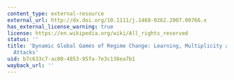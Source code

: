 ```yaml
---
content_type: external-resource
external_url: http://dx.doi.org/10.1111/j.1468-0262.2007.00766.x
has_external_license_warning: true
license: https://en.wikipedia.org/wiki/All_rights_reserved
status: ''
title: 'Dynamic Global Games of Regime Change: Learning, Multiplicity and Timing of
  Attacks'
uid: b7c633c7-ac00-4853-95fa-7e3c138ea7b1
wayback_url: ''
---
```

